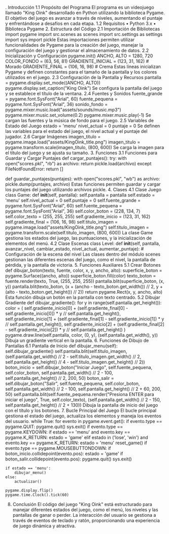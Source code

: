 . Introducción
1.1 Propósito del Programa
El programa es un videojuego llamado "King Oink" desarrollado en Python utilizando la biblioteca Pygame. El objetivo del juego es avanzar a través de niveles, aumentando el puntaje y enfrentándose a desafíos en cada etapa.
1.2 Requisitos
•	Python 3.x
•	Biblioteca Pygame
2. Estructura del Código
2.1 Importación de Bibliotecas
import pygame
import src.scenes as scenes
import src.settings as settings
import sys
import pickle
Estas importaciones permiten utilizar funcionalidades de Pygame para la creación del juego, manejar la configuración del juego y gestionar el almacenamiento de datos.
2.2 Inicialización y Configuración
pygame.init()
ANCHO, ALTO = 1280, 720
COLOR_FONDO = (63, 56, 81)
GRADIENTE_INICIAL = (123, 31, 162)  # Morado
GRADIENTE_FINAL = (106, 16, 98)     # Crema
Estas líneas inicializan Pygame y definen constantes para el tamaño de la pantalla y los colores utilizados en el juego.
2.3 Configuración de la Pantalla y Recursos
pantalla = pygame.display.set_mode((ANCHO, ALTO))
pygame.display.set_caption("King Oink")
Se configura la pantalla del juego y se establece el título de la ventana.
2.4 Fuentes y Sonidos
fuente_grande = pygame.font.SysFont("Arial", 60)
fuente_pequena = pygame.font.SysFont("Arial", 36)
sonido_fondo = pygame.mixer.music.load("assets/sounds/music.mp3")
pygame.mixer.music.set_volume(0.2)
pygame.mixer.music.play(-1)
Se cargan las fuentes y la música de fondo para el juego.
2.5 Variables de Estado del Juego
estado = 'menu'
nivel_actual = 0
puntaje = 0
Se definen las variables para el estado del juego, el nivel actual y el puntaje del jugador.
2.6 Cargar Imágenes
imagen_titulo = pygame.image.load("assets/KingOink_title.png")
imagen_titulo = pygame.transform.scale(imagen_titulo, (800, 600))
Se carga la imagen para el título del juego y se ajusta su tamaño.
3. Funciones
3.1 Funciones para Guardar y Cargar Puntajes
def cargar_puntajes():
    try:
        with open("scores.pkl", "rb") as archivo:
            return pickle.load(archivo)
    except FileNotFoundError:
        return []

def guardar_puntajes(puntajes):
    with open("scores.pkl", "wb") as archivo:
        pickle.dump(puntajes, archivo)
Estas funciones permiten guardar y cargar los puntajes del juego utilizando archivos pickle.
4. Clases
4.1 Clase Juego
class Game:
    def __init__(self, pantalla):
        self.pantalla = pantalla
        self.estado = 'menu'
        self.nivel_actual = 0
        self.puntaje = 0
        self.fuente_grande = pygame.font.SysFont("Arial", 60)
        self.fuente_pequena = pygame.font.SysFont("Arial", 36)
        self.color_boton = (228, 134, 7)
        self.color_texto = (255, 255, 255)
        self.gradiente_inicio = (123, 31, 162)
        self.gradiente_final = (106, 16, 98)
        self.titulo_imagen = pygame.image.load("assets/KingOink_title.png")
        self.titulo_imagen = pygame.transform.scale(self.titulo_imagen, (800, 600))
La clase Game gestiona los estados del juego, las puntuaciones, y la inicialización de elementos del menú.
4.2 Clase Escenas
class Level:
    def __init__(self, pantalla, avanzar_nivel, cambiar_estado, nivel_actual, aumentar_puntaje):
        # Configuración de la escena del nivel
Las clases dentro del módulo scenes gestionan las diferentes escenas del juego, como el nivel, la pantalla de pérdida, y la pantalla de victoria.
5. Funciones Auxiliares
5.1 Crear Botones
def dibujar_boton(texto, fuente, color, x, y, ancho, alto):
    superficie_boton = pygame.Surface((ancho, alto))
    superficie_boton.fill(color)
    texto_boton = fuente.render(texto, True, (255, 255, 255))
    pantalla.blit(superficie_boton, (x, y))
    pantalla.blit(texto_boton, (x + (ancho - texto_boton.get_width()) // 2, y + (alto - texto_boton.get_height()) // 2))
    return pygame.Rect(x, y, ancho, alto)
Esta función dibuja un botón en la pantalla con texto centrado.
5.2 Dibujar Gradiente
def dibujar_gradiente():
    for y in range(self.pantalla.get_height()):
        color = (
            self.gradiente_inicio[0] + (self.gradiente_final[0] - self.gradiente_inicio[0]) * y // self.pantalla.get_height(),
            self.gradiente_inicio[1] + (self.gradiente_final[1] - self.gradiente_inicio[1]) * y // self.pantalla.get_height(),
            self.gradiente_inicio[2] + (self.gradiente_final[2] - self.gradiente_inicio[2]) * y // self.pantalla.get_height()
        )
        pygame.draw.line(self.pantalla, color, (0, y), (self.pantalla.get_width(), y))
Dibuja un gradiente vertical en la pantalla.
6. Funciones de Dibujo de Pantallas
6.1 Pantalla de Inicio
def dibujar_menu(self):
    self.dibujar_gradiente()
    self.pantalla.blit(self.titulo_imagen, (self.pantalla.get_width() // 2 - self.titulo_imagen.get_width() // 2, self.pantalla.get_height() // 4 - self.titulo_imagen.get_height() // 2))
    boton_inicio = self.dibujar_boton("Iniciar Juego", self.fuente_pequena, self.color_boton, self.pantalla.get_width() // 2 - 100, self.pantalla.get_height() // 2, 200, 50)
    boton_salir = self.dibujar_boton("Salir", self.fuente_pequena, self.color_boton, self.pantalla.get_width() // 2 - 100, self.pantalla.get_height() // 2 + 60, 200, 50)
    self.pantalla.blit(self.fuente_pequena.render("Presiona ENTER para iniciar el juego", True, self.color_texto), (self.pantalla.get_width() // 2 - 150, self.pantalla.get_height() // 2 + 130))
Dibuja la pantalla de inicio del juego con el título y los botones.
7. Bucle Principal del Juego
El bucle principal gestiona el estado del juego, actualiza los elementos y maneja los eventos del usuario.
while True:
    for evento in pygame.event.get():
        if evento.type == pygame.QUIT:
            pygame.quit()
            sys.exit()
        if evento.type == pygame.KEYDOWN:
            if estado == 'menu' and evento.key == pygame.K_RETURN:
                estado = 'game'
            elif estado in ('lose', 'win') and evento.key == pygame.K_RETURN:
                estado = 'menu'
                reset_game()
        if evento.type == pygame.MOUSEBUTTONDOWN:
            if boton_inicio.collidepoint(evento.pos):
                estado = 'game'
            if boton_salir.collidepoint(evento.pos):
                pygame.quit()
                sys.exit()
    
    if estado == 'menu':
        dibujar_menu()
    else:
        actualizar()
    
    pygame.display.flip()
    pygame.time.Clock().tick(60)
8. Conclusión
El código del juego "King Oink" está estructurado para manejar diferentes estados del juego, como el menú, los niveles y las pantallas de ganar o perder. La interacción del usuario se gestiona a través de eventos de teclado y ratón, proporcionando una experiencia de juego dinámica y atractiva.


